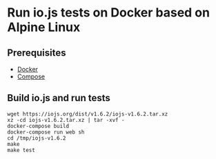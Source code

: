 # Run io.js tests on Docker based on Alpine Linux

## Prerequisites

* [Docker](https://docs.docker.com/installation)
* [Compose](https://docs.docker.com/compose/install)

## Build io.js and run tests

    wget https://iojs.org/dist/v1.6.2/iojs-v1.6.2.tar.xz
    xz -cd iojs-v1.6.2.tar.xz | tar -xvf -
    docker-compose build
    docker-compose run web sh
    cd /tmp/iojs-v1.6.2
    make
    make test
